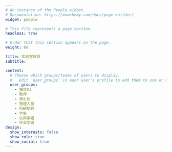 ```yaml
---
# An instance of the People widget.
# Documentation: https://wowchemy.com/docs/page-builder/
widget: people

# This file represents a page section.
headless: true

# Order that this section appears on the page.
weight: 68

title: 实验室成员
subtitle:

content:
  # Choose which groups/teams of users to display.
  #   Edit `user_groups` in each user's profile to add them to one or more of these groups.
  user_groups:
    - 独立PI
    - 教师
    - 博士后
    - 管理人员
    - 科研助理
    - 学生
    - 访问学者
    - 毕业学者
design:
  show_interests: false
  show_role: true
  show_social: true
---
```

